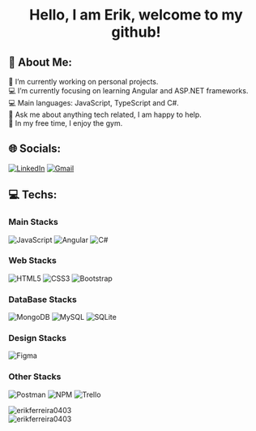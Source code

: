 # <p align="center"> Hello, I am Erik, welcome to my github! <p>

## 💫 About Me:
🔭 I’m currently working on personal projects.<br>💻 I’m currently focusing on learning Angular and ASP.NET frameworks.<br>💻 Main languages: JavaScript, TypeScript and C#.<br>💬 Ask me about anything tech related, I am happy to help.<br>🔱 In my free time, I enjoy the gym.

## 🌐 Socials:
[![LinkedIn](https://img.shields.io/badge/LinkedIn-0077B5?style=for-the-badge&logo=linkedin&logoColor=white)](https://www.linkedin.com/in/erikalves-ferreira/) 
[![Gmail](https://img.shields.io/badge/Gmail-D14836?style=for-the-badge&logo=gmail&logoColor=white)](mailto:erikferreiradev@gmail.com) 

## 💻 Techs:
### Main Stacks

![JavaScript](https://img.shields.io/badge/javascript-%23323330.svg?style=for-the-badge&logo=javascript&logoColor=%23F7DF1E) 
![Angular](https://img.shields.io/badge/javascript-%23323330.svg?style=for-the-badge&logo=angular&logoColor=%23F7DF1E) 
![C#](https://img.shields.io/badge/javascript-%23323330.svg?style=for-the-badge&logo=C#&logoColor=%23F7DF1E) 

### Web Stacks  
  ![HTML5](https://img.shields.io/badge/html5-%23E34F26.svg?style=for-the-badge&logo=html5&logoColor=white) 
  ![CSS3](https://img.shields.io/badge/css3-%231572B6.svg?style=for-the-badge&logo=css3&logoColor=white) 
  ![Bootstrap](https://img.shields.io/badge/bootstrap-%23563D7C.svg?style=for-the-badge&logo=bootstrap&logoColor=white) 
  
### DataBase Stacks
  ![MongoDB](https://img.shields.io/badge/MongoDB-%234ea94b.svg?style=for-the-badge&logo=mongodb&logoColor=white) 
  ![MySQL](https://img.shields.io/badge/mysql-%2300f.svg?style=for-the-badge&logo=mysql&logoColor=white) 
  ![SQLite](https://img.shields.io/badge/sqlite-%2307405e.svg?style=for-the-badge&logo=sqlite&logoColor=white) 

### Design Stacks	
  ![Figma](https://img.shields.io/badge/figma-%23F24E1E.svg?style=for-the-badge&logo=figma&logoColor=white) 
 
### Other Stacks
  ![Postman](https://img.shields.io/badge/Postman-FF6C37?style=for-the-badge&logo=postman&logoColor=white) 
  ![NPM](https://img.shields.io/badge/NPM-%23000000.svg?style=for-the-badge&logo=npm&logoColor=white) 
  ![Trello](https://img.shields.io/badge/Trello-%23026AA7.svg?style=for-the-badge&logo=Trello&logoColor=white) 

<p >
  <img  src="https://github-readme-stats.vercel.app/api?username=erikferreira0403&show_icons=true&theme=radical&locale=pt-br" alt="erikferreira0403" />
  <br>
  <img  src="https://github-readme-stats.vercel.app/api/top-langs?username=erikferreira0403&show_icons=true&theme=radical&locale=pt-br&layout=compact" alt="erikferreira0403" />
  
</p>

